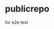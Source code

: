 # publicrepo
for e2e test






















































































































































































































































































































































































































































































































































































































































































































































































































































































































































































































































































































































































































































































































































































































































































































































































































































































































































































































































































































































































































































































































































































































































































































































































































































































































